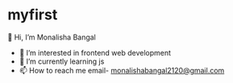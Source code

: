 # myfirst
👋 Hi, I’m Monalisha Bangal
- 👀 I’m interested in frontend web development 
- 🌱 I’m currently learning js
- 📫 How to reach me 
  email- monalishabangal2120@gmail.com
